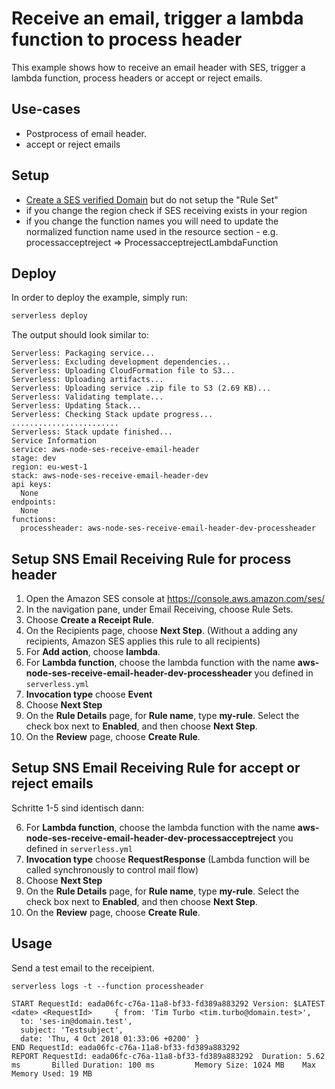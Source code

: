 <!--
title: AWS SES receive an email, trigger a lambda function to process header.
description: This example shows how to process receiving email header, and trigger a lambda function.
layout: Doc
-->
# Receive an email, trigger a lambda function to process header

This example shows how to receive an email header with SES, trigger a lambda function, process headers or accept or reject emails.

## Use-cases

- Postprocess of email header.
- accept or reject emails

## Setup

- [Create a SES verified Domain](https://docs.aws.amazon.com/ses/latest/DeveloperGuide/receiving-email-getting-started-verify.html) but do not setup the "Rule Set"
- if you change the region check if SES receiving exists in your region
- if you change the function names you will need to update the normalized function name used in the resource section - e.g. processacceptreject => ProcessacceptrejectLambdaFunction

## Deploy

In order to deploy the example, simply run:

```bash
serverless deploy
```

The output should look similar to:

```
Serverless: Packaging service...
Serverless: Excluding development dependencies...
Serverless: Uploading CloudFormation file to S3...
Serverless: Uploading artifacts...
Serverless: Uploading service .zip file to S3 (2.69 KB)...
Serverless: Validating template...
Serverless: Updating Stack...
Serverless: Checking Stack update progress...
........................
Serverless: Stack update finished...
Service Information
service: aws-node-ses-receive-email-header
stage: dev
region: eu-west-1
stack: aws-node-ses-receive-email-header-dev
api keys:
  None
endpoints:
  None
functions:
  processheader: aws-node-ses-receive-email-header-dev-processheader

```

## Setup SNS Email Receiving Rule for process header

1) Open the Amazon SES console at https://console.aws.amazon.com/ses/
2) In the navigation pane, under Email Receiving, choose Rule Sets.
3) Choose **Create a Receipt Rule**.
4) On the Recipients page, choose **Next Step**. (Without a adding any recipients, Amazon SES applies this rule to all recipients)
5) For **Add action**, choose **lambda**.
6) For **Lambda function**, choose the lambda function with the name **aws-node-ses-receive-email-header-dev-processheader** you defined in `serverless.yml`
6) **Invocation type** choose **Event**
7) Choose **Next Step**
8) On the **Rule Details** page, for **Rule name**, type **my-rule**. Select the check box next to **Enabled**, and then choose **Next Step**.
9) On the **Review** page, choose **Create Rule**.

## Setup SNS Email Receiving Rule for accept or reject emails

Schritte 1-5 sind identisch dann:

6) For **Lambda function**, choose the lambda function with the name **aws-node-ses-receive-email-header-dev-processacceptreject** you defined in `serverless.yml`
6) **Invocation type** choose **RequestResponse** (Lambda function will be called synchronously to control mail flow)
7) Choose **Next Step**
8) On the **Rule Details** page, for **Rule name**, type **my-rule**. Select the check box next to **Enabled**, and then choose **Next Step**.
9) On the **Review** page, choose **Create Rule**.



## Usage

Send a test email to the receipient.


```
serverless logs -t --function processheader
```

```
START RequestId: eada06fc-c76a-11a8-bf33-fd389a883292 Version: $LATEST
<date> <RequestId>     { from: 'Tim Turbo <tim.turbo@domain.test>',
  to: 'ses-in@domain.test',
  subject: 'Testsubject',
  date: 'Thu, 4 Oct 2018 01:33:06 +0200' }
END RequestId: eada06fc-c76a-11a8-bf33-fd389a883292
REPORT RequestId: eada06fc-c76a-11a8-bf33-fd389a883292  Duration: 5.62 ms       Billed Duration: 100 ms         Memory Size: 1024 MB    Max Memory Used: 19 MB
```
